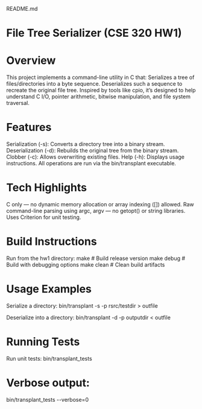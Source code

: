 README.md


# File Tree Serializer (CSE 320 HW1)
# Overview
This project implements a command-line utility in C that:
Serializes a tree of files/directories into a byte sequence.
Deserializes such a sequence to recreate the original file tree.
Inspired by tools like cpio, it’s designed to help understand C I/O, pointer arithmetic, bitwise manipulation, and file system traversal.

# Features
Serialization (-s): Converts a directory tree into a binary stream.
Deserialization (-d): Rebuilds the original tree from the binary stream.
Clobber (-c): Allows overwriting existing files.
Help (-h): Displays usage instructions.
All operations are run via the bin/transplant executable.

# Tech Highlights
C only — no dynamic memory allocation or array indexing ([]) allowed.
Raw command-line parsing using argc, argv — no getopt() or string libraries.
Uses Criterion for unit testing.

# Build Instructions
Run from the hw1 directory:
make          # Build release version
make debug    # Build with debugging options
make clean    # Clean build artifacts


# Usage Examples
Serialize a directory:
bin/transplant -s -p rsrc/testdir > outfile

Deserialize into a directory:
bin/transplant -d -p outputdir < outfile


# Running Tests
Run unit tests:
bin/transplant_tests
# Verbose output:
bin/transplant_tests --verbose=0


